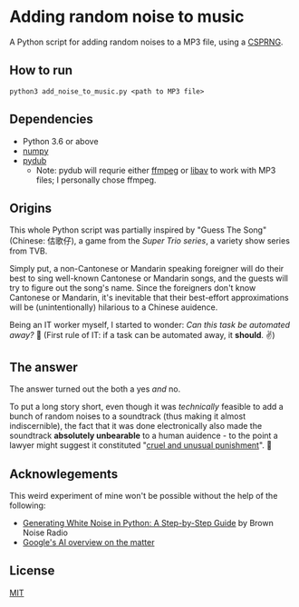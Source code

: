 # Adding random noise to music

A Python script for adding random noises to a MP3 file, using a [CSPRNG](https://en.wikipedia.org/wiki/Cryptographically_secure_pseudorandom_number_generator).

## How to run

`python3 add_noise_to_music.py <path to MP3 file>`

## Dependencies 
 - Python 3.6 or above
 - [numpy](https://numpy.org/)
 - [pydub](https://www.pydub.com/) 
     - Note: pydub will requrie either [ffmpeg](https://ffmpeg.org/) or [libav](http://libav.org/) to work with MP3 files; I personally chose ffmpeg.

## Origins 

This whole Python script was partially inspired by "Guess The Song" (Chinese: 估歌仔), a game from the *Super Trio series*, a variety show series from TVB. 

Simply put, a non-Cantonese or Mandarin speaking foreigner will do their best to sing well-known Cantonese or Mandarin songs, and the guests will try to figure out the song's name. Since the foreigners don't know Cantonese or Mandarin, it's inevitable that their best-effort approximations will be (unintentionally) hilarious to a Chinese auidence. 

Being an IT worker myself, I started to wonder: *Can this task be automated away?* 🤔 (First rule of IT: if a task can be automated away, it __should__. ✌️)

## The answer

The answer turned out the both a yes *and* no.

To put a long story short, even though it was *technically* feasible to add a bunch of random noises to a soundtrack (thus making it almost indiscernible), the fact that it was done electronically also made the soundtrack __absolutely unbearable__ to a human auidence - to the point a lawyer might suggest it constituted "[cruel and unusual punishment](https://en.wikipedia.org/wiki/Cruel_and_unusual_punishment)". 🤣

## Acknowlegements

This weird experiment of mine won't be possible without the help of the following:
 - [Generating White Noise in Python: A Step-by-Step Guide](https://www.brownnoiseradio.com/resources/generating-white-noise-in-python%3A-a-step-by-step-guide) by Brown Noise Radio
 - [Google's AI overview on the matter](https://www.google.com/search?q=adding+random+noise+to+mp3+in+python)

## License

[MIT](https://choosealicense.com/licenses/mit/)






